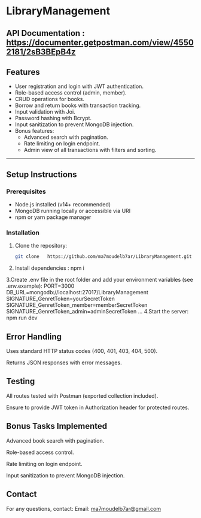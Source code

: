 # LibraryManagement

## API Documentation : https://documenter.getpostman.com/view/45502181/2sB3BEpB4z

## Features
- User registration and login with JWT authentication.
- Role-based access control (admin, member).
- CRUD operations for books.
- Borrow and return books with transaction tracking.
- Input validation with Joi.
- Password hashing with Bcrypt.
- Input sanitization to prevent MongoDB injection.
- Bonus features:
  - Advanced search with pagination.
  - Rate limiting on login endpoint.
  - Admin view of all transactions with filters and sorting.

---

## Setup Instructions

### Prerequisites
- Node.js installed (v14+ recommended)
- MongoDB running locally or accessible via URI
- npm or yarn package manager

### Installation

1. Clone the repository:
   ```bash
   git clone   https://github.com/ma7moudelb7ar/LibraryManagement.git

2. Install dependencies : npm i

3.Create .env file in the root folder and add your environment variables (see .env.example):
PORT=3000
DB_URL=mongodb://localhost:27017/LibraryManagement
SIGNATURE_GenretToken=yourSecretToken
SIGNATURE_GenretToken_member=memberSecretToken
SIGNATURE_GenretToken_admin=adminSecretToken
...
4.Start the server: npm run dev
## Error Handling
Uses standard HTTP status codes (400, 401, 403, 404, 500).

Returns JSON responses with error messages.

## Testing
All routes tested with Postman (exported collection included).

Ensure to provide JWT token in Authorization header for protected routes.

## Bonus Tasks Implemented
Advanced book search with pagination.

Role-based access control.

Rate limiting on login endpoint.

Input sanitization to prevent MongoDB injection.

## Contact
For any questions, contact:
Email: ma7moudelb7ar@gmail.com
